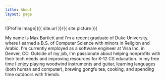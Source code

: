 ```yaml
---
title: About
layout: page
---
```

![Profile Image]({{ site.url }}/{{ site.picture }})

My name is Max Bartlett and I'm a recent graduate of Duke University, where I earned a B.S. of Computer Science with minors in Religion and Arabic. I'm currently employed as a software engineer at Visa Inc. in Denver, CO. Outside of my job, I'm passionate about helping nonprofits with their tech needs and improving resources for K-12 CS education. In my free time I enjoy playing woodwind instruments and guitar, learning languages (both human and computer), brewing gongfu tea, cooking, and spending time outdoors with friends.